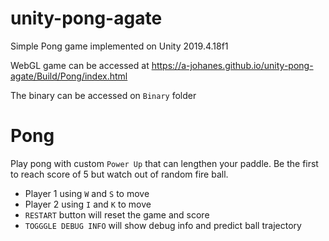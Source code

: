 # unity-pong-agate

Simple Pong game implemented on Unity 2019.4.18f1

WebGL game can be accessed at https://a-johanes.github.io/unity-pong-agate/Build/Pong/index.html

The binary can be accessed on `Binary` folder


# Pong
Play pong with custom `Power Up` that can lengthen your paddle. Be the first to reach score of 5 but watch out of random fire ball.

- Player 1 using  `W` and `S` to move
- Player 2 using `I` and `K` to move
- `RESTART` button will reset the game and score
- `TOGGGLE DEBUG INFO` will show debug info and predict ball trajectory
